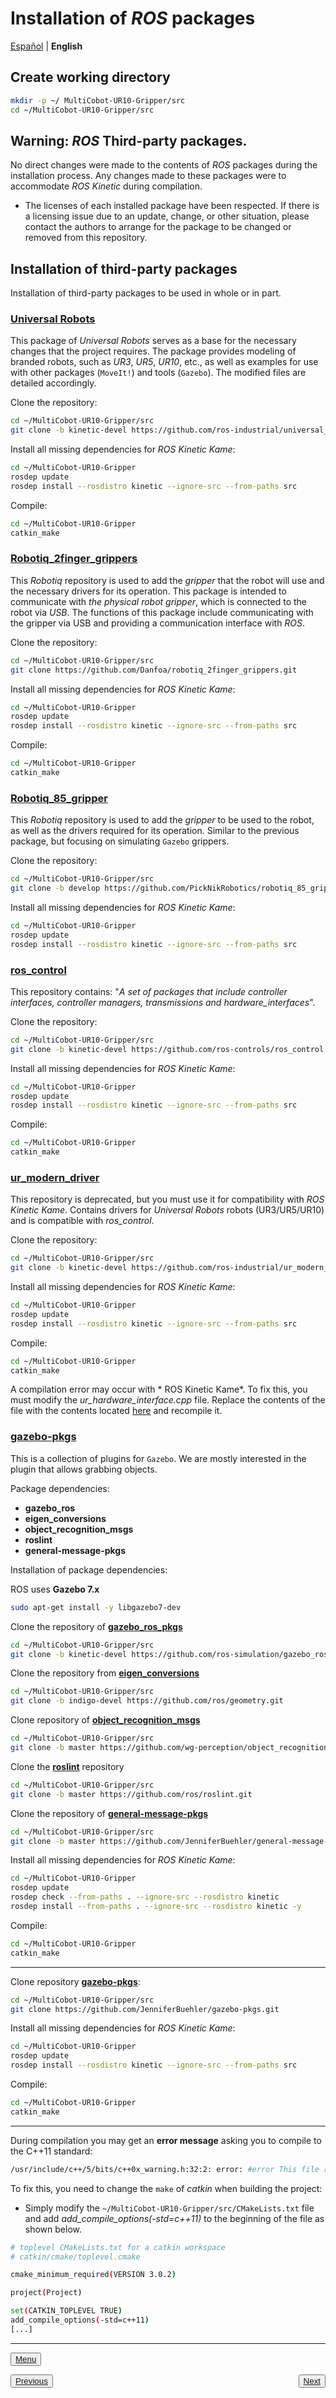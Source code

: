 # Installation of *ROS* packages

[Español](https://github.com/Serru/MultiCobot-UR10-Gripper/blob/main/doc/setup-doc/ENP/install-ros-packages.md) | **English**

## Create working directory 

```bash
mkdir -p ~/ MultiCobot-UR10-Gripper/src
cd ~/MultiCobot-UR10-Gripper/src
``` 

## Warning: *ROS* Third-party packages.

No direct changes were made to the contents of *ROS* packages during the installation process. Any changes made to these packages were to accommodate *ROS Kinetic* during compilation. 

- The licenses of each installed package have been respected. If there is a licensing issue due to an update, change, or other situation, please contact the authors to arrange for the package to be changed or removed from this repository.

## Installation of third-party packages
Installation of third-party packages to be used in whole or in part. 

### [Universal Robots](https://github.com/ros-industrial/universal_robot)

This package of *Universal Robots* serves as a base for the necessary changes that the project requires. The package provides modeling of branded robots, such as *UR3*, *UR5*, *UR10*, etc., as well as examples for use with other packages (`MoveIt!`) and tools (`Gazebo`). The modified files are detailed accordingly.

Clone the repository:

```bash
cd ~/MultiCobot-UR10-Gripper/src
git clone -b kinetic-devel https://github.com/ros-industrial/universal_robot.git
``` 

Install all missing dependencies for *ROS Kinetic Kame*:
```bash
cd ~/MultiCobot-UR10-Gripper
rosdep update
rosdep install --rosdistro kinetic --ignore-src --from-paths src
``` 

Compile:
```bash
cd ~/MultiCobot-UR10-Gripper
catkin_make
``` 

### [Robotiq_2finger_grippers](https://github.com/Danfoa/robotiq_2finger_grippers)

This *Robotiq* repository is used to add the *gripper* that the robot will use and the necessary drivers for its operation. This package is intended to communicate with *the physical robot gripper*, which is connected to the robot via *USB*. The functions of this package include communicating with the gripper via USB and providing a communication interface with *ROS*.

Clone the repository:
```bash
cd ~/MultiCobot-UR10-Gripper/src
git clone https://github.com/Danfoa/robotiq_2finger_grippers.git
``` 

Install all missing dependencies for *ROS Kinetic Kame*:
```bash
cd ~/MultiCobot-UR10-Gripper
rosdep update
rosdep install --rosdistro kinetic --ignore-src --from-paths src
``` 

Compile:
```bash
cd ~/MultiCobot-UR10-Gripper
catkin_make
``` 

### [Robotiq_85_gripper](https://github.com/PickNikRobotics/robotiq_85_gripper)

This *Robotiq* repository is used to add the *gripper* to be used to the robot, as well as the drivers required for its operation. Similar to the previous package, but focusing on simulating `Gazebo` grippers.

Clone the repository:
```bash
cd ~/MultiCobot-UR10-Gripper/src
git clone -b develop https://github.com/PickNikRobotics/robotiq_85_gripper.git
``` 

Install all missing dependencies for *ROS Kinetic Kame*:
```bash
cd ~/MultiCobot-UR10-Gripper
rosdep update
rosdep install --rosdistro kinetic --ignore-src --from-paths src
```

### [ros_control](https://github.com/ros-controls/ros_control)

This repository contains: "*A set of packages that include controller interfaces, controller managers, transmissions and hardware_interfaces*".

Clone the repository:
```bash
cd ~/MultiCobot-UR10-Gripper/src
git clone -b kinetic-devel https://github.com/ros-controls/ros_control.git
``` 

Install all missing dependencies for *ROS Kinetic Kame*:
```bash
cd ~/MultiCobot-UR10-Gripper
rosdep update
rosdep install --rosdistro kinetic --ignore-src --from-paths src
``` 

Compile:
```bash
cd ~/MultiCobot-UR10-Gripper
catkin_make
``` 


### [ur_modern_driver](https://github.com/ros-industrial/ur_modern_driver)

This repository is deprecated, but you must use it for compatibility with *ROS Kinetic Kame*. Contains drivers for *Universal Robots* robots (UR3/UR5/UR10) and is compatible with *ros_control*.

Clone the repository:
```bash
cd ~/MultiCobot-UR10-Gripper/src
git clone -b kinetic-devel https://github.com/ros-industrial/ur_modern_driver.git
``` 

Install all missing dependencies for *ROS Kinetic Kame*:
```bash
cd ~/MultiCobot-UR10-Gripper
rosdep update
rosdep install --rosdistro kinetic --ignore-src --from-paths src
``` 

Compile:
```bash
cd ~/MultiCobot-UR10-Gripper
catkin_make
``` 

A compilation error may occur with * ROS Kinetic Kame*. To fix this, you must modify the *ur_hardware_interface.cpp* file. Replace the contents of the file with the contents located [here](https://github.com/iron-ox/ur_modern_driver/blob/883070d0b6c0c32b78bb1ca7155b8f3a1ead416c/src/ur_hardware_interface.cpp) and recompile it.

### [gazebo-pkgs](https://github.com/JenniferBuehler/gazebo-pkgs)
This is a collection of plugins for `Gazebo`. We are mostly interested in the plugin that allows grabbing objects.


Package dependencies:
- **gazebo_ros**
- **eigen_conversions**
- **object_recognition_msgs**
- **roslint**
- **general-message-pkgs** 

Installation of package dependencies:

ROS uses **Gazebo 7.x**

```bash
sudo apt-get install -y libgazebo7-dev
```

Clone the repository of **[gazebo_ros_pkgs](https://github.com/ros-simulation/gazebo_ros_pkgs)**

```bash
cd ~/MultiCobot-UR10-Gripper/src
git clone -b kinetic-devel https://github.com/ros-simulation/gazebo_ros_pkgs.git
``` 

Clone the repository from **[eigen_conversions](https://github.com/ros/geometry)**

```bash
cd ~/MultiCobot-UR10-Gripper/src
git clone -b indigo-devel https://github.com/ros/geometry.git
``` 

Clone repository of **[object_recognition_msgs](https://github.com/wg-perception/object_recognition_msgs)**

```bash
cd ~/MultiCobot-UR10-Gripper/src
git clone -b master https://github.com/wg-perception/object_recognition_msgs.git
``` 

Clone the **[roslint](https://github.com/ros/roslint)** repository

```bash
cd ~/MultiCobot-UR10-Gripper/src
git clone -b master https://github.com/ros/roslint.git
``` 

Clone the repository of **[general-message-pkgs](https://github.com/JenniferBuehler/general-message-pkgs)**

```bash
cd ~/MultiCobot-UR10-Gripper/src
git clone -b master https://github.com/JenniferBuehler/general-message-pkgs.git
``` 

Install all missing dependencies for *ROS Kinetic Kame*:

```bash
cd ~/MultiCobot-UR10-Gripper
rosdep update
rosdep check --from-paths . --ignore-src --rosdistro kinetic
rosdep install --from-paths . --ignore-src --rosdistro kinetic -y
``` 

Compile:

```bash
cd ~/MultiCobot-UR10-Gripper
catkin_make
``` 

---

Clone repository **[gazebo-pkgs](https://github.com/JenniferBuehler/gazebo-pkgs)**:

```bash
cd ~/MultiCobot-UR10-Gripper/src
git clone https://github.com/JenniferBuehler/gazebo-pkgs.git
``` 

Install all missing dependencies for *ROS Kinetic Kame*:

```bash
cd ~/MultiCobot-UR10-Gripper
rosdep update
rosdep install --rosdistro kinetic --ignore-src --from-paths src
``` 

Compile:

```bash
cd ~/MultiCobot-UR10-Gripper
catkin_make
``` 

---

During compilation you may get an **error message** asking you to compile to the C++11 standard:

```bash
/usr/include/c++/5/bits/c++0x_warning.h:32:2: error: #error This file requires compiler and library support for the ISO C++ 2011 standard. This support must be enabled with the -std=c++11 or -std=gnu++11 compiler options.
``` 

To fix this, you need to change the `make` of *catkin* when building the project:

- Simply modify the `~/MultiCobot-UR10-Gripper/src/CMakeLists.txt` file and add *add_compile_options(-std=c++11)* to the beginning of the file as shown below.

```bash
# toplevel CMakeLists.txt for a catkin workspace
# catkin/cmake/toplevel.cmake 

cmake_minimum_required(VERSION 3.0.2) 

project(Project) 

set(CATKIN_TOPLEVEL TRUE)
add_compile_options(-std=c++11)
[...]
``` 

---

<div>
<p align="left">
<button name="button"><a rel="license" href="https://github.com/Serru/MultiCobot-UR10-Gripper/blob/main/doc/setup-doc/proyect_setup.md"> Menu </a></button>
</p>



<p><span style="float:left;">
<button name="button">
<a rel="license" href="https://github.com/Serru/MultiCobot-UR10-Gripper/blob/main/doc/setup-doc/ESP/install-ROS.md"> Previous </a>
</button>
</span>
<span style="float:right;">
<button name="button">
<a rel="license" href="https://github.com/Serru/MultiCobot-UR10-Gripper/blob/main/doc/setup-doc/ESP/leap-motion.md"> Next </a>
</button>
</span>
</p>
</div>